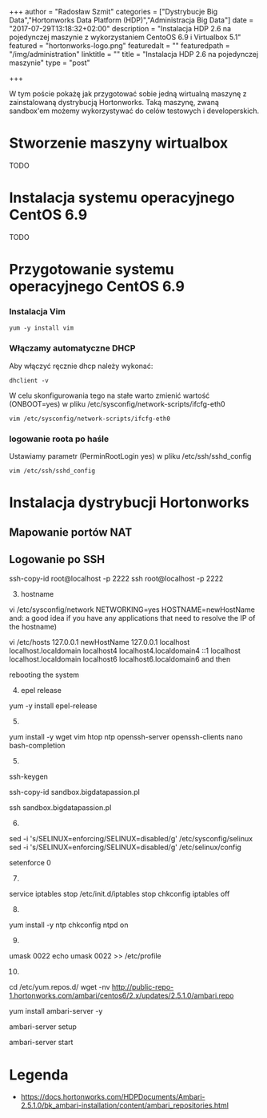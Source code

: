 +++
author = "Radosław Szmit"
categories = ["Dystrybucje Big Data","Hortonworks Data Platform (HDP)","Administracja Big Data"]
date = "2017-07-29T13:18:32+02:00"
description = "Instalacja HDP 2.6 na pojedynczej maszynie z wykorzystaniem CentoOS 6.9 i Virtualbox 5.1"
featured = "hortonworks-logo.png"
featuredalt = ""
featuredpath = "/img/administration"
linktitle = ""
title = "Instalacja HDP 2.6 na pojedynczej maszynie"
type = "post"

+++

W tym poście pokażę jak przygotować sobie jedną wirtualną maszynę z zainstalowaną dystrybucją Hortonworks. Taką maszynę, zwaną sandbox'em możemy wykorzystywać do celów testowych i developerskich.

# Stworzenie maszyny wirtualbox

TODO

# Instalacja systemu operacyjnego CentOS 6.9

TODO

# Przygotowanie systemu operacyjnego CentOS 6.9

### Instalacja Vim

~~~shell
yum -y install vim
~~~

### Włączamy automatyczne DHCP

Aby włączyć ręcznie dhcp należy wykonać:

~~~shell
dhclient -v
~~~

W celu skonfigurowania tego na stałe warto zmienić wartość (ONBOOT=yes) w pliku /etc/sysconfig/network-scripts/ifcfg-eth0

~~~shell
vim /etc/sysconfig/network-scripts/ifcfg-eth0
~~~

### logowanie roota po haśle

Ustawiamy parametr (PerminRootLogin yes) w pliku /etc/ssh/sshd_config

~~~shell
vim /etc/ssh/sshd_config
~~~











# Instalacja dystrybucji Hortonworks




## Mapowanie portów NAT

## Logowanie po SSH

ssh-copy-id root@localhost -p 2222
ssh root@localhost -p 2222
 

3. hostname

vi /etc/sysconfig/network
NETWORKING=yes
HOSTNAME=newHostName
and: a good idea if you have any applications that need to resolve the IP of the hostname)

vi /etc/hosts 
127.0.0.1 newHostName
127.0.0.1   localhost localhost.localdomain localhost4 localhost4.localdomain4
::1         localhost localhost.localdomain localhost6 localhost6.localdomain6
and then

 rebooting the system

4. epel release

yum -y install epel-release

5.

yum install -y wget vim htop ntp openssh-server openssh-clients nano bash-completion

5.

ssh-keygen



ssh-copy-id sandbox.bigdatapassion.pl



ssh sandbox.bigdatapassion.pl

6.

sed -i 's/SELINUX=enforcing/SELINUX=disabled/g' /etc/sysconfig/selinux
sed -i 's/SELINUX=enforcing/SELINUX=disabled/g' /etc/selinux/config

setenforce 0

7. 

service iptables stop
/etc/init.d/iptables stop
chkconfig iptables off

8.

yum install -y ntp
chkconfig ntpd on

9.

umask 0022
echo umask 0022 >> /etc/profile

10.

cd /etc/yum.repos.d/
wget -nv http://public-repo-1.hortonworks.com/ambari/centos6/2.x/updates/2.5.1.0/ambari.repo

yum install ambari-server -y

ambari-server setup

ambari-server start


# Legenda
* https://docs.hortonworks.com/HDPDocuments/Ambari-2.5.1.0/bk_ambari-installation/content/ambari_repositories.html